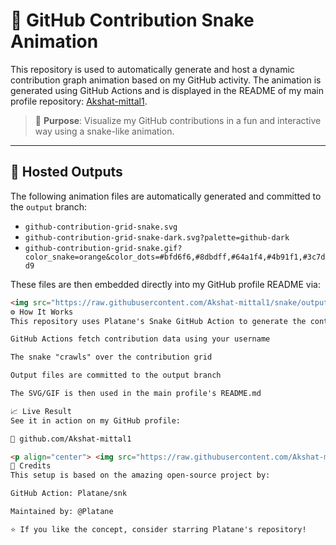 # 🐍 GitHub Contribution Snake Animation

This repository is used to automatically generate and host a dynamic contribution graph animation based on my GitHub activity. The animation is generated using GitHub Actions and is displayed in the README of my main profile repository: [Akshat-mittal1](https://github.com/Akshat-mittal1).

> 🎯 **Purpose**: Visualize my GitHub contributions in a fun and interactive way using a snake-like animation.

---

## 📂 Hosted Outputs

The following animation files are automatically generated and committed to the `output` branch:

- `github-contribution-grid-snake.svg`
- `github-contribution-grid-snake-dark.svg?palette=github-dark`
- `github-contribution-grid-snake.gif?color_snake=orange&color_dots=#bfd6f6,#8dbdff,#64a1f4,#4b91f1,#3c7dd9`

These files are then embedded directly into my GitHub profile README via:

```markdown
<img src="https://raw.githubusercontent.com/Akshat-mittal1/snake/output/github-contribution-grid-snake.svg" alt="GitHub Snake Animation" />
⚙️ How It Works
This repository uses Platane's Snake GitHub Action to generate the contribution graph animation daily:

GitHub Actions fetch contribution data using your username

The snake "crawls" over the contribution grid

Output files are committed to the output branch

The SVG/GIF is then used in the main profile's README.md

📈 Live Result
See it in action on my GitHub profile:

🔗 github.com/Akshat-mittal1

<p align="center"> <img src="https://raw.githubusercontent.com/Akshat-mittal1/snake/output/github-contribution-grid-snake.svg" width="100%" /> </p>
🙌 Credits
This setup is based on the amazing open-source project by:

GitHub Action: Platane/snk

Maintained by: @Platane

⭐ If you like the concept, consider starring Platane's repository!
